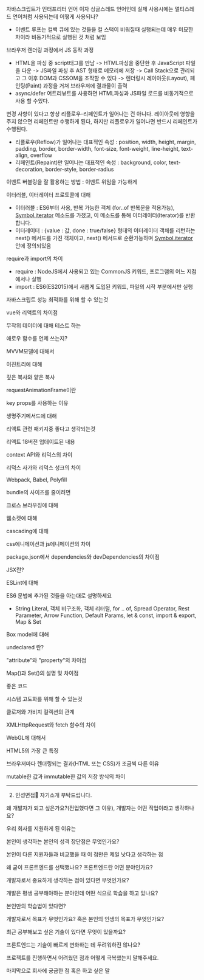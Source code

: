 자바스크립트가 인터프리터 언어 이자 싱글스레드 언어인데 실제 사용시에는 멀티스레드 언어처럼 사용되는데 어떻게 사용되나?
  - 이벤트 루프는 컬백 큐에 있는 것들을 컬 스택이 비워질때 실행되는데 매우 미묘한 차이라 비동기적으로 실행된 것 처럼 보임

브라우저 렌더링 과정에서 JS 동작 과정
  - HTML을 파싱 중 script태그를 만남 -> HTML파싱을 중단한 후 JavaScript 파일을 다운 -> JS파일 파싱 후 AST 형태로 메모리에 저장 -> Call Stack으로 관리되고 그 이후 DOM과 CSSOM을 조작할 수 있다 -> 렌더링시 레이아웃(Layout), 페인팅(Paint) 과정을 거쳐 브라우저에 결과물이 출력
  - async/defer 어트리뷰트를 사용하면 HTML파싱과 JS파일 로드를 비동기적으로 사용 할 수있다.

변경 사항이 있다고 항상 리플로우-리페인트가 일어나는 건 아니다. 레이아웃에 영향을 주지 않으면 리페인트만 수행하게 된다, 하지만 리플로우가 일어나면 반드시 리페인트가 수행된다.
- 리플로우(Reflow)가 일어나는 대표적인 속성 : position, width, height, margin, padding, border, border-width, font-size, font-weight, line-height, text-align, overflow
- 리페인트(Repaint)만 일어나는 대표적인 속성 : background, color, text-decoration, border-style, border-radius

이벤트 버블링을 잘 활용하는 방법 : 이벤트 위임을 가능하게 

이터러블, 이터레이터 프로토콜에 대해
- 이터러블 : ES6부터 사용, 반복 가능한 객체 (for..of 반복문을 적용가능), [Symbol.iterator]() 메소드를 가졌고, 이 메소드를 통해 이터레이터(Iterator)를 반환합니다.
- 이터레이터 : {value : 값, done : true/false} 형태의 이터레이터 객체를 리턴하는 next() 메서드를 가진 객체이고, next() 메서드로 순환가능하며 [Symbol.iterator]() 안에 정의되있음

require과 import의 차이
- require : NodeJS에서 사용되고 있는 CommonJS 키워드, 프로그램의 어느 지점에서나 실행
- import :  ES6(ES2015)에서 새롭게 도입된 키워드,  파일의 시작 부분에서만 실행

자바스크립트 성능 최적화를 위해 할 수 있는것

vue와 리액트의 차이점

무작위 데이터에 대해 테스트 하는

애로우 함수를 언제 쓰는지?

MVVM모델에 대해서

이진트리에 대해

깊은 복사와 얕은 복사

requestAnimationFrame이란

key props를 사용하는 이유

생명주기메서드에 대해

리액트 관련 패키지중 좋다고 생각되는것

리액트 18버전 업데이트된 내용

context API와 리덕스의 차이

리덕스 사가와 리덕스 성크의 차이

Webpack, Babel, Polyfill

bundle의 사이즈를 줄이려면

크로스 브라우징에 대해

웹소켓에 대해

cascading에 대해

css에니메이션과 js에니메이션의 차이

package.json에서 dependencies와 devDependencies의 차이점

JSX란?

ESLint에 대해

ES6 문법에 추가된 것들을 아는대로 설명하세요
- String Literal, 객체 비구조화, 객체 리터럴, for .. of, Spread Operator, Rest Parameter, Arrow Function, Default Params, let & const, import & export, Map & Set 

Box model에 대해

undeclared 란? 

"attribute"와 "property"의 차이점

Map()과 Set()의 설명 및 차이점

좋은 코드

시스템 고도화를 위해 할 수 있는것

클로저와 가비지 컬렉션의 관계

XMLHttpRequest와 fetch 함수의 차이

WebGL에 대해서

HTML5의 가장 큰 특징

브라우저마다 렌더링되는 결과(HTML 또는 CSS)가 조금씩 다른 이유

mutable한 값과 immutable한 값의 저장 방식의 차이




--------------------------------

2. 인성면접🤔
자기소개 부탁드립니다.

왜 개발자가 되고 싶은가요?(전업했다면 그 이유), 개발자는 어떤 직업이라고 생각하나요?

우리 회사를 지원하게 된 이유는

본인이 생각하는 본인의 성격 장단점은 무엇인가요?

본인이 다른 지원자들과 비교했을 때 이 점만은 제일 낫다고 생각하는 점

왜 굳이 프론트엔드를 선택했나요? 프론트엔드란 어떤 분야인가요?

개발자로서 중요하게 생각하는 점이 있다면 무엇인가요?

개발은 평생 공부해야하는 분야인데 어떤 식으로 학습을 하고 있나요?

본인만의 학습법이 있다면?

개발자로서 목표가 무엇인가요? 혹은 본인의 인생의 목표가 무엇인가요?

최근 공부해보고 싶은 기술이 있다면 무엇이 있을까요?

프론트엔드는 기술이 빠르게 변화하는 데 두려워하진 않나요?

프로젝트를 진행하면서 어려웠던 점과 어떻게 극복했는지 말해주세요.

마지막으로 회사에 궁금한 점 혹은 하고 싶은 말
